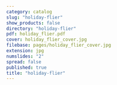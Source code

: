 ```yaml
---
category: catalog
slug: "holiday-flier"
show_products: false
directory: "holiday-flier"
pdf: holiday_flier.pdf
cover: holiday_flier_cover.jpg
filebase: pages/holiday_flier_cover.jpg
extension: jpg
numslides: "2"
spread: false
published: true
title: "holiday-flier"
---
```


